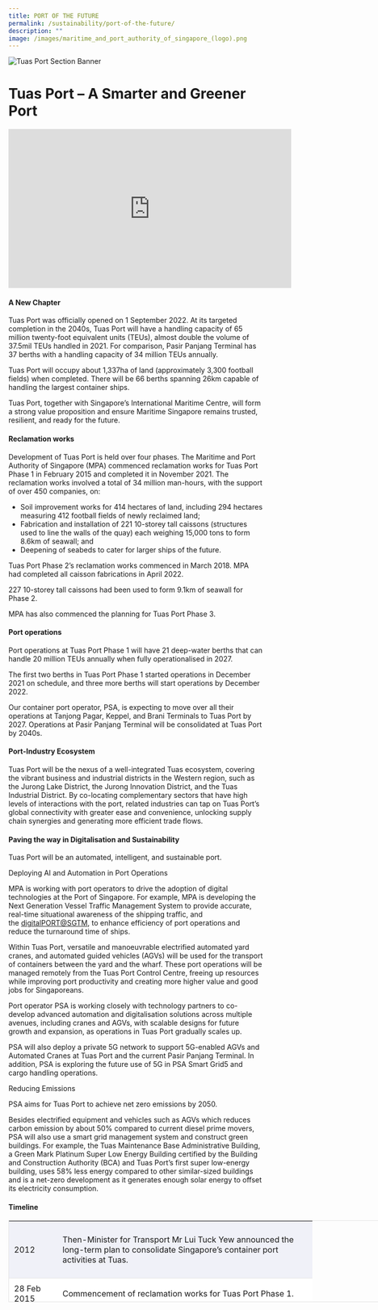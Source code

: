 ```yaml
---
title: PORT OF THE FUTURE
permalink: /sustainability/port-of-the-future/
description: ""
image: /images/maritime_and_port_authority_of_singapore_(logo).png
---
```

![Tuas Port Section Banner](https://www.mpa.gov.sg/images/mpalibraries/mpa-library/generic-banners/tuas-port-section-banner-(1).jpg?sfvrsn=edd1fe73_0)

Tuas Port – A Smarter and Greener Port
======================================

<iframe allowfullscreen="" allow="accelerometer; autoplay; clipboard-write; encrypted-media; gyroscope; picture-in-picture; web-share" frameborder="0" title="YouTube video player" src="https://www.youtube.com/embed/1rbu6PWARtw?si=dDuz8BSxvPsLGLPx" height="315" width="560"></iframe>

#### A New Chapter

Tuas Port was officially opened on 1 September 2022. At its targeted completion in the 2040s, Tuas Port will have a handling capacity of 65 million twenty-foot equivalent units (TEUs), almost double the volume of 37.5mil TEUs handled in 2021. For comparison, Pasir Panjang Terminal has 37 berths with a handling capacity of 34 million TEUs annually.&nbsp;

Tuas Port will occupy about 1,337ha of land (approximately 3,300 football fields) when completed. There will be 66 berths spanning 26km capable of handling the largest container ships.&nbsp;

Tuas Port, together with Singapore’s International Maritime Centre, will form a strong value proposition and ensure Maritime Singapore remains trusted, resilient, and ready for the future.&nbsp;

#### Reclamation works  

Development of Tuas Port is held over four phases. The Maritime and Port Authority of Singapore (MPA) commenced reclamation works for Tuas Port Phase 1 in February 2015 and completed it in November 2021. The reclamation works involved a total of 34 million man-hours, with the support of over 450 companies, on:

*   Soil improvement works for 414 hectares of land, including 294 hectares measuring 412 football fields of newly reclaimed land;&nbsp;
*   Fabrication and installation of 221 10-storey tall caissons (structures used to line the walls of the quay) each weighing 15,000 tons to form 8.6km of seawall; and&nbsp;
*   Deepening of seabeds to cater for larger ships of the future.&nbsp;

Tuas Port Phase 2’s reclamation works commenced in March 2018. MPA had completed all caisson fabrications in April 2022.

227 10-storey tall caissons had been used to form 9.1km of seawall for Phase 2.&nbsp;

MPA has also commenced the planning for Tuas Port Phase 3.&nbsp;

#### Port operations

Port operations at Tuas Port Phase 1 will have 21 deep-water berths that can handle 20 million TEUs annually when fully operationalised in 2027.

The first two berths in Tuas Port Phase 1 started operations in December 2021 on schedule, and three more berths will start operations by December 2022.&nbsp;

Our container port operator, PSA, is expecting to move over all their operations at Tanjong Pagar, Keppel, and Brani Terminals to Tuas Port by 2027. Operations at Pasir Panjang Terminal will be consolidated at Tuas Port by 2040s.&nbsp;

#### Port-Industry Ecosystem

Tuas Port will be the nexus of a well-integrated Tuas ecosystem, covering the vibrant business and industrial districts in the Western region, such as the Jurong Lake District, the Jurong Innovation District, and the Tuas Industrial District. By co-locating complementary sectors that have high levels of interactions with the port, related industries can tap on Tuas Port’s global connectivity with greater ease and convenience, unlocking supply chain synergies and generating more efficient trade flows.

#### Paving the way in Digitalisation and Sustainability

Tuas Port will be an automated, intelligent, and sustainable port.&nbsp;

Deploying AI and Automation in Port Operations

MPA is working with port operators to drive the adoption of digital technologies at the Port of Singapore. For example, MPA is developing the Next Generation Vessel Traffic Management System to provide accurate, real-time situational awareness of the shipping traffic, and the&nbsp;[digitalPORT@SGTM](https://digitalport.mpa.gov.sg/), to enhance efficiency of port operations and reduce the turnaround time of ships.&nbsp;&nbsp;&nbsp;

Within Tuas Port, versatile and manoeuvrable electrified automated yard cranes, and automated guided vehicles (AGVs) will be used for the transport of containers between the yard and the wharf. These port operations will be managed remotely from the Tuas Port Control Centre, freeing up resources while improving port productivity and creating more higher value and good jobs for Singaporeans.&nbsp;

Port operator PSA is working closely with technology partners to co-develop advanced automation and digitalisation solutions across multiple avenues, including cranes and AGVs, with scalable designs for future growth and expansion, as operations in Tuas Port gradually scales up.

PSA will also deploy a private 5G network to support 5G-enabled AGVs and Automated Cranes at Tuas Port and the current Pasir Panjang Terminal. In addition, PSA is exploring the future use of 5G in PSA Smart Grid5 and cargo handling operations.

Reducing Emissions

PSA aims for Tuas Port to achieve net zero emissions by 2050.

Besides electrified equipment and vehicles such as AGVs which reduces carbon emission by about 50% compared to current diesel prime movers, PSA will also use a smart grid management system and construct green buildings. For example, the Tuas Maintenance Base Administrative Building, a Green Mark Platinum Super Low Energy Building certified by the Building and Construction Authority (BCA) and Tuas Port’s first super low-energy building, uses 58% less energy compared to other similar-sized buildings and is a net-zero development as it generates enough solar energy to offset its electricity consumption.

#### Timeline

<table style="box-sizing: border-box; border: 1px solid rgb(227, 227, 227); border-collapse: collapse; width: 845.521px; overflow-x: auto; height: 161.771px;"><colgroup style="box-sizing: border-box;"><col style="box-sizing: border-box;" width="96"><col style="box-sizing: border-box;" width="505"></colgroup><tbody style="box-sizing: border-box;"><tr style="box-sizing: border-box; background-color: rgba(0, 35, 149, 0.05); height: 20.9375px;"><td style="box-sizing: border-box; padding: 10px; border-bottom: 1px solid rgb(227, 227, 227); min-height: 40px;"><p style="box-sizing: border-box; overflow-wrap: break-word;" dir="ltr">2012<br style="box-sizing: border-box;"></p></td><td style="box-sizing: border-box; padding: 10px; border-bottom: 1px solid rgb(227, 227, 227); min-height: 40px;"><p style="box-sizing: border-box; overflow-wrap: break-word;" dir="ltr">Then-Minister for Transport Mr Lui Tuck Yew announced the long-term plan to consolidate Singapore’s container port activities at Tuas.<br style="box-sizing: border-box;"></p></td></tr><tr style="box-sizing: border-box; background-color: rgb(255, 255, 255); height: 20px;"><td style="box-sizing: border-box; padding: 10px; border-bottom: 1px solid rgb(227, 227, 227); min-height: 40px;">28 Feb 2015</td><td style="box-sizing: border-box; padding: 10px; border-bottom: 1px solid rgb(227, 227, 227); min-height: 40px;">Commencement of reclamation works for Tuas Port Phase 1.</td></tr><tr style="box-sizing: border-box; background-color: rgba(0, 35, 149, 0.05); height: 20.9375px;"><td style="box-sizing: border-box; padding: 10px; border-bottom: 1px solid rgb(227, 227, 227); min-height: 40px;"><p style="box-sizing: border-box; overflow-wrap: break-word;" dir="ltr">7 Mar 2018</p></td><td style="box-sizing: border-box; padding: 10px; border-bottom: 1px solid rgb(227, 227, 227); min-height: 40px;"><p style="box-sizing: border-box; overflow-wrap: break-word;" dir="ltr">Commencement of reclamation works for Tuas Port Phase 2.</p></td></tr><tr style="box-sizing: border-box; background-color: rgb(255, 255, 255); height: 20.9375px;"><td style="box-sizing: border-box; padding: 10px; border-bottom: 1px solid rgb(227, 227, 227); min-height: 40px;"><p style="box-sizing: border-box; overflow-wrap: break-word;" dir="ltr">3 Oct 2019</p></td><td style="box-sizing: border-box; padding: 10px; border-bottom: 1px solid rgb(227, 227, 227); min-height: 40px;"><p style="box-sizing: border-box; overflow-wrap: break-word;" dir="ltr">PM Lee at PSA Bicentennial Event and Groundbreaking Ceremony for Tuas Port.&nbsp;</p></td></tr><tr style="box-sizing: border-box; background-color: rgba(0, 35, 149, 0.05); height: 20.9375px;"><td style="box-sizing: border-box; padding: 10px; border-bottom: 1px solid rgb(227, 227, 227); min-height: 40px;"><p style="box-sizing: border-box; overflow-wrap: break-word;" dir="ltr">30 Nov 2021</p></td><td style="box-sizing: border-box; padding: 10px; border-bottom: 1px solid rgb(227, 227, 227); min-height: 40px;"><p style="box-sizing: border-box; overflow-wrap: break-word;" dir="ltr">Completion of reclamation works for Tuas Port Phase 1.&nbsp;</p></td></tr><tr style="box-sizing: border-box; background-color: rgb(255, 255, 255); height: 20.9375px;"><td style="box-sizing: border-box; padding: 10px; border-bottom: 1px solid rgb(227, 227, 227); min-height: 40px;"><p style="box-sizing: border-box; overflow-wrap: break-word;" dir="ltr">Dec 2021</p></td><td style="box-sizing: border-box; padding: 10px; border-bottom: 1px solid rgb(227, 227, 227); min-height: 40px;"><p style="box-sizing: border-box; overflow-wrap: break-word;" dir="ltr">PSA commences operations of the first 2 berths in Tuas Port Phase 1.</p></td></tr></tbody></table>
